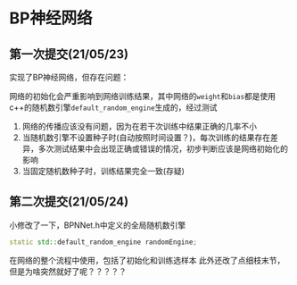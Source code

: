 # BP神经网络

## 第一次提交(21/05/23)

实现了BP神经网络，但存在问题：

网络的初始化会严重影响到网络训练结果，其中网络的```weight```和```bias```都是使用c++的随机数引擎```default_random_engine```生成的，经过测试

1. 网络的传播应该没有问题，因为在若干次训练中结果正确的几率不小
2. 当随机数引擎不设置种子时(自动按照时间设置？)，每次训练的结果存在差异，多次测试结果中会出现正确或错误的情况，初步判断应该是网络初始化的影响
3. 当固定随机数种子时，训练结果完全一致(存疑)

## 第二次提交(21/05/24)

小修改了一下，BPNNet.h中定义的全局随机数引擎
```c++
static std::default_random_engine randomEngine;
```
在网络的整个流程中使用，包括了初始化和训练选样本
此外还改了点细枝末节，但是为啥突然就好了呢？？？？？

